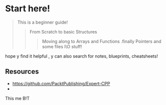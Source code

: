 # Start here!

>This is a beginner guide!
 >>From Scratch to basic Structures 
 >>>Moving along to Arrays and Functions
 .finally Pointers and some files I\O stuff!

 hope y find it helpful
\, y can also search for notes, blueprints, cheatsheets!

 ## Resources
- https://github.com/PacktPublishing/Expert-CPP
- 
This me B!T
